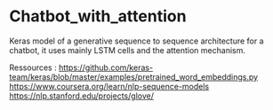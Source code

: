 # Chatbot_with_attention

Keras model of a generative sequence to sequence architecture for a chatbot, it uses mainly LSTM cells and the attention mechanism. 

Ressources :
https://github.com/keras-team/keras/blob/master/examples/pretrained_word_embeddings.py
https://www.coursera.org/learn/nlp-sequence-models
https://nlp.stanford.edu/projects/glove/

